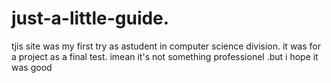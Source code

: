 # just-a-little-guide.
tjis site was my first try as astudent in computer science division. it was for a project as a final test. imean it's not something professionel .but i hope it was good 
